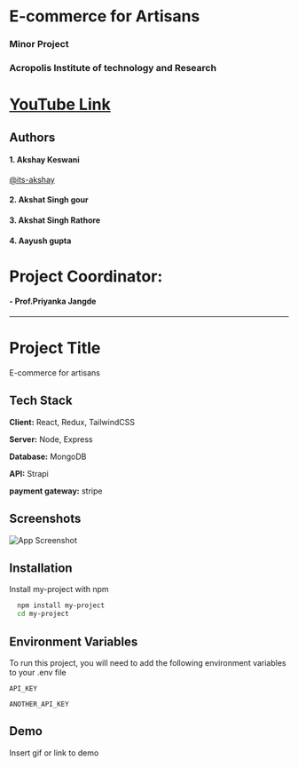 # E-commerce for Artisans
### Minor Project

### Acropolis Institute of technology and Research
# [YouTube Link](https://youtu.be/gE0hYQYKClg)

## Authors

#### 1. Akshay Keswani
[@its-akshay](https://www.github.com/its-akshay)

#### 2. Akshat Singh gour

#### 3. Akshat Singh Rathore

#### 4. Aayush gupta




# Project Coordinator:
#### - **Prof.Priyanka Jangde**



<hr>

# Project Title

E-commerce for artisans


## Tech Stack

**Client:** React, Redux, TailwindCSS

**Server:** Node, Express 

**Database:** MongoDB

**API:** Strapi

**payment gateway:** stripe


## Screenshots

![App Screenshot](https://via.placeholder.com/468x300?text=App+Screenshot+Here)


## Installation

Install my-project with npm

```bash
  npm install my-project
  cd my-project
```
    

## Environment Variables

To run this project, you will need to add the following environment variables to your .env file

`API_KEY`

`ANOTHER_API_KEY`


## Demo

Insert gif or link to demo



